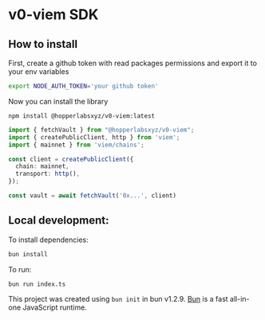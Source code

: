 # v0-viem SDK

## How to install

First, create a github token with read packages permissions and export it to your env variables

```bash
export NODE_AUTH_TOKEN='your github token'
```

Now you can install the library

```
npm install @hopperlabsxyz/v0-viem:latest
```

```ts
import { fetchVault } from "@hopperlabsxyz/v0-viem";
import { createPublicClient, http } from 'viem';
import { mainnet } from 'viem/chains';

const client = createPublicClient({
  chain: mainnet,
  transport: http(),
});

const vault = await fetchVault('0x...', client)
```

## Local development:

To install dependencies:

```bash
bun install
```

To run:

```bash
bun run index.ts
```

This project was created using `bun init` in bun v1.2.9. [Bun](https://bun.sh) is a fast all-in-one JavaScript runtime.

